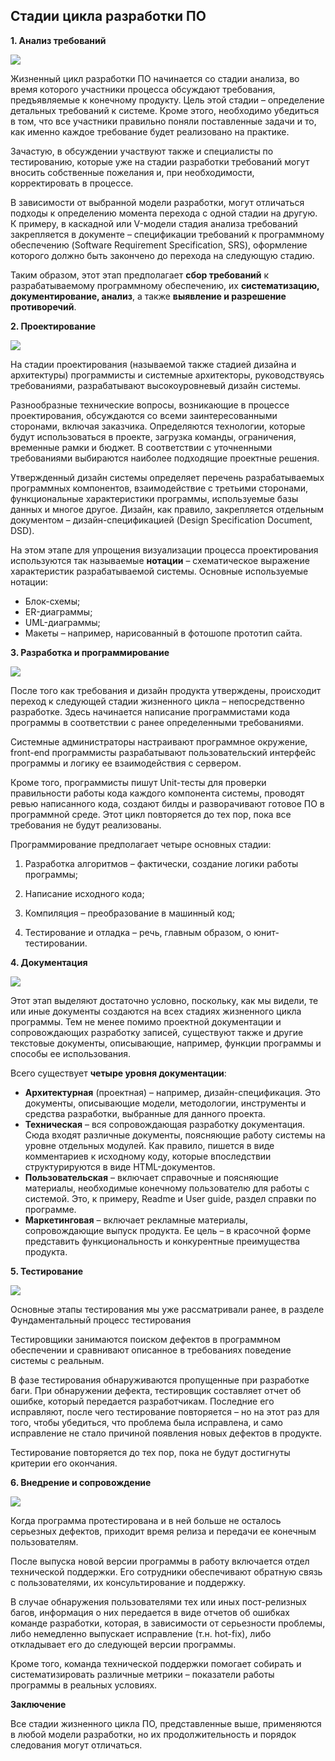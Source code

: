 ## Стадии цикла разработки ПО

**1. Анализ требований**

![](../img/img_8.png)

Жизненный цикл разработки ПО начинается со стадии анализа, во время которого участники процесса обсуждают требования,
предъявляемые к конечному продукту. Цель этой стадии – определение детальных требований к системе. Кроме этого,
необходимо убедиться в том, что все участники правильно поняли поставленные задачи и то, как именно каждое требование
будет реализовано на практике.

Зачастую, в обсуждении участвуют также и специалисты по тестированию, которые уже на стадии разработки требований могут
вносить собственные пожелания и, при необходимости, корректировать в процессе.

В зависимости от выбранной модели разработки, могут отличаться подходы к определению момента перехода с одной стадии на
другую. К примеру, в каскадной или V-модели стадия анализа требований закрепляется в документе – спецификации требований
к программному обеспечению (Software Requirement Specification, SRS), оформление которого должно быть закончено до
перехода на следующую стадию.

Таким образом, этот этап предполагает **сбор требований** к разрабатываемому программному обеспечению, их
**систематизацию, документирование, анализ**, а также **выявление и разрешение противоречий**.

**2. Проектирование**

![](../img/img_9.png)

На стадии проектирования (называемой также стадией дизайна и архитектуры) программисты и системные архитекторы,
руководствуясь требованиями, разрабатывают высокоуровневый дизайн системы.

Разнообразные технические вопросы, возникающие в процессе проектирования, обсуждаются со всеми заинтересованными
сторонами, включая заказчика. Определяются технологии, которые будут использоваться в проекте, загрузка команды,
ограничения, временные рамки и бюджет. В соответствии с уточненными требованиями выбираются наиболее подходящие
проектные решения.

Утвержденный дизайн системы определяет перечень разрабатываемых программных компонентов, взаимодействие с третьими
сторонами, функциональные характеристики программы, используемые базы данных и многое другое. Дизайн, как правило,
закрепляется отдельным документом – дизайн-спецификацией (Design Specification Document, DSD).

На этом этапе для упрощения визуализации процесса проектирования используются так называемые **нотации** – схематическое
выражение характеристик разрабатываемой системы. Основные используемые нотации:

- Блок-схемы;
- ER-диаграммы;
- UML-диаграммы;
- Макеты – например, нарисованный в фотошопе прототип сайта.

**3. Разработка и программирование**

![](../img/img_10.png)

После того как требования и дизайн продукта утверждены, происходит переход к следующей стадии жизненного цикла –
непосредственно разработке. Здесь начинается написание программистами кода программы в соответствии с ранее
определенными требованиями.

Системные администраторы настраивают программное окружение, front-end программисты разрабатывают пользовательский
интерфейс программы и логику ее взаимодействия с сервером.

Кроме того, программисты пишут Unit-тесты для проверки правильности работы кода каждого компонента системы, проводят
ревью написанного кода, создают билды и разворачивают готовое ПО в программной среде. Этот цикл повторяется до тех пор,
пока все требования не будут реализованы.

Программирование предполагает четыре основных стадии:

1) Разработка алгоритмов – фактически, создание логики работы программы;

2) Написание исходного кода;

3) Компиляция – преобразование в машинный код;

4) Тестирование и отладка – речь, главным образом, о юнит-тестировании.

**4. Документация**

![](../img/img_11.png)

Этот этап выделяют достаточно условно, поскольку, как мы видели, те или иные документы создаются на всех стадиях
жизненного цикла программы. Тем не менее помимо проектной документации и сопровождающих разработку записей, существуют
также и другие текстовые документы, описывающие, например, функции программы и способы ее использования.

Всего существует **четыре уровня документации**:

- **Архитектурная** (проектная) – например, дизайн-спецификация. Это документы, описывающие модели, методологии,
  инструменты и средства разработки, выбранные для данного проекта.
- **Техническая** – вся сопровождающая разработку документация. Сюда входят различные документы, поясняющие работу
  системы на уровне отдельных модулей. Как правило, пишется в виде комментариев к исходному коду, которые впоследствии
  структурируются в виде HTML-документов.
- **Пользовательская** – включает справочные и поясняющие материалы, необходимые конечному пользователю для работы с
  системой. Это, к примеру, Readme и User guide, раздел справки по программе.
- **Маркетинговая** – включает рекламные материалы, сопровождающие выпуск продукта. Ее цель – в красочной форме
  представить функциональность и конкурентные преимущества продукта.

**5. Тестирование**

![](../img/img_12.png)

Основные этапы тестирования мы уже рассматривали ранее, в разделе Фундаментальный процесс тестирования

Тестировщики занимаются поиском дефектов в программном обеспечении и сравнивают описанное в требованиях поведение
системы с реальным.

В фазе тестирования обнаруживаются пропущенные при разработке баги. При обнаружении дефекта, тестировщик составляет
отчет об ошибке, который передается разработчикам. Последние его исправляют, после чего тестирование повторяется – но на
этот раз для того, чтобы убедиться, что проблема была исправлена, и само исправление не стало причиной появления новых
дефектов в продукте.

Тестирование повторяется до тех пор, пока не будут достигнуты критерии его окончания.

**6. Внедрение и сопровождение**

![](../img/img_13.png)

Когда программа протестирована и в ней больше не осталось серьезных дефектов, приходит время релиза и передачи ее
конечным пользователям.

После выпуска новой версии программы в работу включается отдел технической поддержки. Его сотрудники обеспечивают
обратную связь с пользователями, их консультирование и поддержку.

В случае обнаружения пользователями тех или иных пост-релизных багов, информация о них передается в виде отчетов об
ошибках команде разработки, которая, в зависимости от серьезности проблемы, либо немедленно выпускает исправление (т.н.
hot-fix), либо откладывает его до следующей версии программы.

Кроме того, команда технической поддержки помогает собирать и систематизировать различные метрики – показатели работы
программы в реальных условиях.

**Заключение**

Все стадии жизненного цикла ПО, представленные выше, применяются в любой модели разработки, но их продолжительность и
порядок следования могут отличаться.
